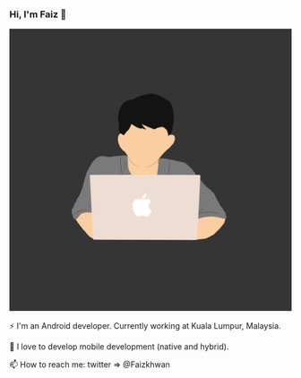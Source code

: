 ### Hi, I'm Faiz 👋

<img src="https://raw.githubusercontent.com/FaizIkhwan/faizikhwan/master/image/rsz_faiz.png" >

⚡ I'm an Android developer. Currently working at Kuala Lumpur, Malaysia.

📱 I love to develop mobile development (native and hybrid).

📫 How to reach me: twitter => @Faizkhwan
